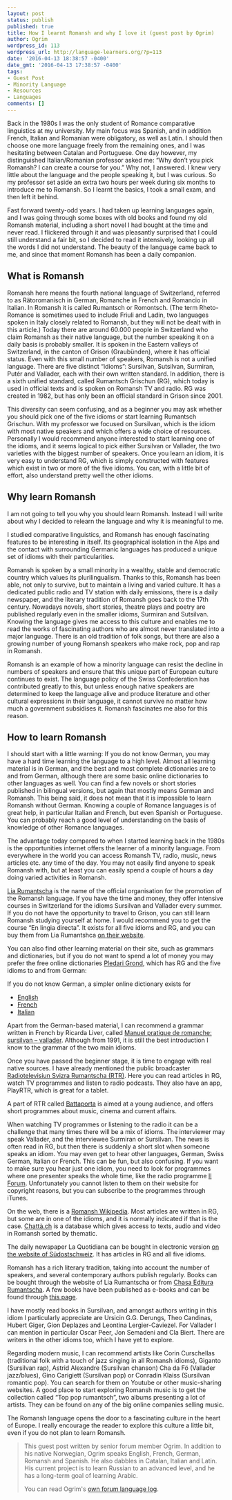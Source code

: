 ```yaml
---
layout: post
status: publish
published: true
title: How I learnt Romansh and why I love it (guest post by Ogrim)
author: Ogrim
wordpress_id: 113
wordpress_url: http://language-learners.org/?p=113
date: '2016-04-13 18:38:57 -0400'
date_gmt: '2016-04-13 17:38:57 -0400'
tags:
- Guest Post
- Minority Language
- Resources
- Languages
comments: []
---
```

Back in the 1980s I was the only student of Romance comparative linguistics at my university. My main focus was Spanish, and in addition French, Italian and Romanian were obligatory, as well as Latin. I should then choose one more language freely from the remaining ones, and I was hesitating between Catalan and Portuguese. One day however, my distinguished Italian/Romanian professor asked me: “Why don’t you pick Romansh? I can create a course for you.” Why not, I answered. I knew very little about the language and the people speaking it, but I was curious. So my professor set aside an extra two hours per week during six months to introduce me to Romansh. So I learnt the basics, I took a small exam, and then left it behind.

Fast forward twenty-odd years. I had taken up learning languages again, and I was going through some boxes with old books and found my old Romansh material, including a short novel I had bought at the time and never read. I flickered through it and was pleasantly surprised that I could still understand a fair bit, so I decided to read it intensively, looking up all the words I did not understand. The beauty of the language came back to me, and since that moment Romansh has been a daily companion.

## What is Romansh

Romansh here means the fourth national language of Switzerland, referred to as Rätoromanisch in German, Romanche in French and Romancio in Italian. In Romansh it is called Rumantsch or Romontsch. (The term Rheto-Romance is sometimes used to include Friuli and Ladin, two languages spoken in Italy closely related to Romansh, but they will not be dealt with in this article.) Today there are around 60.000 people in Switzerland who claim Romansh as their native language, but the number speaking it on a daily basis is probably smaller. It is spoken in the Eastern valleys of Switzerland, in the canton of Grison (Graubünden), where it has official status. Even with this small number of speakers, Romansh is not a unified language. There are five distinct “idioms”: Sursilvan, Sutsilvan, Surmiran, Putér and Vallader, each with their own written standard. In addition, there is a sixth unified standard, called Rumantsch Grischun (RG), which today is used in official texts and is spoken on Romansh TV and radio. RG was created in 1982, but has only been an official standard in Grison since 2001.

This diversity can seem confusing, and as a beginner you may ask whether you should pick one of the five idioms or start learning Rumantsch Grischun. With my professor we focused on Sursilvan, which is the idiom with most native speakers and which offers a wide choice of resources. Personally I would recommend anyone interested to start learning one of the idioms, and it seems logical to pick either Sursilvan or Vallader, the two varieties with the biggest number of speakers. Once you learn an idiom, it is very easy to understand RG, which is simply constructed with features which exist in two or more of the five idioms. You can, with a little bit of effort, also understand pretty well the other idioms.

## Why learn Romansh

I am not going to tell you why you should learn Romansh. Instead I will write about why I decided to relearn the language and why it is meaningful to me.

I studied comparative linguistics, and Romansh has enough fascinating features to be interesting in itself. Its geographical isolation in the Alps and the contact with surrounding Germanic languages has produced a unique set of idioms with their particularities.

Romansh is spoken by a small minority in a wealthy, stable and democratic country which values its plurilingualism. Thanks to this, Romansh has been able, not only to survive, but to maintain a living and varied culture. It has a dedicated public radio and TV station with daily emissions, there is a daily newspaper, and the literary tradition of Romansh goes back to the 17th century. Nowadays novels, short stories, theatre plays and poetry are published regularly even in the smaller idioms, Surmiran and Sutsilvan. Knowing the language gives me access to this culture and enables me to read the works of fascinating authors who are almost never translated into a major language. There is an old tradition of folk songs, but there are also a growing number of young Romansh speakers who make rock, pop and rap in Romansh.

Romansh is an example of how a minority language can resist the decline in numbers of speakers and ensure that this unique part of European culture continues to exist. The language policy of the Swiss Confederation has contributed greatly to this, but unless enough native speakers are determined to keep the language alive and produce literature and other cultural expressions in their language, it cannot survive no matter how much a government subsidises it. Romansh fascinates me also for this reason.

## How to learn Romansh

I should start with a little warning: If you do not know German, you may have a hard time learning the language to a high level. Almost all learning material is in German, and the best and most complete dictionaries are to and from German, although there are some basic online dictionaries to other languages as well. You can find a few novels or short stories published in bilingual versions, but again that mostly means German and Romansh. This being said, it does not mean that it is impossible to learn Romansh without German. Knowing a couple of Romance languages is of great help, in particular Italian and French, but even Spanish or Portuguese. You can probably reach a good level of understanding on the basis of knowledge of other Romance languages.

The advantage today compared to when I started learning back in the 1980s is the opportunities internet offers the learner of a minority language. From everywhere in the world you can access Romansh TV, radio, music, news articles etc. any time of the day. You may not easily find anyone to speak Romansh with, but at least you can easily spend a couple of hours a day doing varied activities in Romansh.

[Lia Rumantscha](http://www.liarumantscha.ch/) is the name of the official organisation for the promotion of the Romansh language. If you have the time and money, they offer intensive courses in Switzerland for the idioms Sursilvan and Vallader every summer. If you do not have the opportunity to travel to Grison, you can still learn Romansh studying yourself at home. I would recommend you to get the course “En lingia directa”. It exists for all five idioms and RG, and you can buy them from Lia Rumantshca [on their website](http://www.liarumantscha.ch/#type-misc=lingiadirecta_2_id1049).

You can also find other learning material on their site, such as grammars and dictionaries, but if you do not want to spend a lot of money you may prefer the free online dictionaries [Pledari Grond](http://www.pledarigrond.ch/rumantschgrischun/), which has RG and the five idioms to and from German:

If you do not know German, a simpler online dictionary exists for

- [English](http://www.pledari.ch/mypledari/)
- [French](http://www.pledari.ch/monpledari/)
- [Italian](http://www.pledari.ch/miopledari/)

Apart from the German-based material, I can recommend a grammar written in French by Ricarda Liver, called [Manuel pratique de romanche: sursilvan – vallader](http://www.liarumantscha.ch/#type-product=romanica_raetica_4%3A_manuel_pratique_de_romanche_id1964). Although from 1991, it is still the best introduction I know to the grammar of the two main idioms.

Once you have passed the beginner stage, it is time to engage with real native sources. I have already mentioned the public broadcaster [Radiotelevisiun Svizra Rumantscha (RTR)](http://www.rtr.ch/). Here you can read articles in RG, watch TV programmes and listen to radio podcasts. They also have an app, PlayRTR, which is great for a tablet.

A part of RTR called [Battaporta](http://www.rtr.ch/emissiuns/battaporta/?srg_shorturl_source=battaporta) is aimed at a young audience, and offers short programmes about music, cinema and current affairs.

When watching TV programmes or listening to the radio it can be a challenge that many times there will be a mix of idioms. The interviewer may speak Vallader, and the interviewee Surmiran or Sursilvan. The news is often read in RG, but then there is suddenly a short slot when someone speaks an idiom. You may even get to hear other languages, German, Swiss German, Italian or French. This can be fun, but also confusing. If you want to make sure you hear just one idiom, you need to look for programmes where one presenter speaks the whole time, like the radio programme [Il Forum](http://www.rtr.ch/emissiuns/il-forum). Unfortunately you cannot listen to them on their website for copyright reasons, but you can subscribe to the programmes through iTunes.

On the web, there is a [Romansh Wikipedia](https://rm.wikipedia.org/wiki/Wikipedia:Pagina_principala).  Most articles are written in RG, but some are in one of the idioms, and it is normally indicated if that is the case.  [Chattà.ch](http://www.chatta.ch/index.php) is a database which gives access to texts, audio and video in Romansh sorted by thematic.

The daily newspaper La Quotidiana can be bought in electronic version [on the website of Südostschweiz](http://www.suedostschweiz.ch/zeitung?newspaper=laqu). It has articles in RG and all five idioms.

Romansh has a rich literary tradition, taking into account the number of speakers, and several contemporary authors publish regularly. Books can be bought through the website of Lia Rumantscha or from [Chasa Editura Rumantscha](http://chasaeditura.ch/rom/category/cudeschs/). A few books have been published as e-books and can be found through [this page](http://chasaeditura.ch/rom/category/e-books-rom/).

I have mostly read books in Sursilvan, and amongst authors writing in this idiom I particularly appreciate are Ursicin G.G. Derungs, Theo Candinas, Hubert Giger, Gion Deplazes and Leontina Lergier-Caviezel. For Vallader I can mention in particular Oscar Peer, Jon Semadeni and Cla Biert. There are writers in the other idioms too, which I have yet to explore.

Regarding modern music, I can recommend artists like Corin Curschellas (traditional folk with a touch of jazz singing in all Romansh idioms), Giganto (Sursilvan rap), Astrid Alexandre (Sursilvan chanson) Cha da Fö (Vallader jazz/blues), Gino Carigiett (Sursilvan pop) or Conradin Klaiss (Sursilvan romantic pop). You can search for them on Youtube or other music-sharing websites. A good place to start exploring Romansh music is to get the collection called “Top pop rumantsch”, two albums presenting a lot of artists. They can be found on any of the big online companies selling music.

The Romansh language opens the door to a fascinating culture in the heart of Europe. I really encourage the reader to explore this culture a little bit, even if you do not plan to learn Romansh.

> This guest post written by senior forum member Ogrim. In addition to his native Norwegian, Ogrim speaks English, French, German, Romansh and Spanish. He also dabbles in Catalan, Italian and Latin. His current project is to learn Russian to an advanced level, and he has a long-term goal of learning Arabic.
> 
> You can read Ogrim's [own forum language log](http://forum.language-learners.org/viewtopic.php?t=873).
